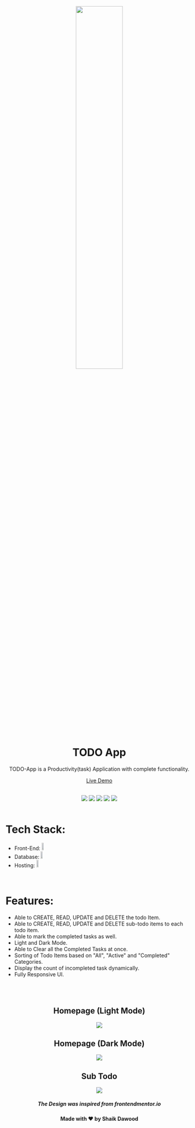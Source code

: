 <div align="center">
  <img src="https://cdni.iconscout.com/illustration/premium/thumb/project-management-2750481-2294194.png" width="50%" />


  <h1> TODO App</h1>
TODO-App is a Productivity(task) Application with complete functionality.
  <br>

  <a href="https://todo-skd.netlify.app/"> Live Demo </a>
</div>
<br>
<div align="center">
<img src="https://img.shields.io/badge/Maintained%3F-yes-green.svg" /> <img src="https://badges.frapsoft.com/os/v2/open-source.svg?v=103" /> <img src="https://img.shields.io/badge/maintainer-dawoodxp97-blue" /> <img src="https://cdn.rawgit.com/sindresorhus/awesome/d7305f38d29fed78fa85652e3a63e154dd8e8829/media/badge.svg" /> <img src="https://img.shields.io/badge/Made%20With-Love-orange.svg" />
</div>
<br>

# Tech Stack:
- Front-End: <img src="https://img.shields.io/badge/Vanilla-FFFF00?style=for-the-badge&logo=javascript&logoColor=black" width="10%" height="20" />
- Database: <img src="https://img.shields.io/badge/Firestore-FFFF00?style=for-the-badge&logo=firebase&logoColor=black" width="10%" height="20" />
- Hosting:  <img src="https://img.shields.io/badge/netlify-FFFF00?style=for-the-badge&logo=netlify&logoColor=black" width="10%" height="20" />


<br>

# Features:
- Able to CREATE, READ, UPDATE and DELETE the todo Item.
- Able to CREATE, READ, UPDATE and DELETE sub-todo items to each todo item.
- Able to mark the completed tasks as well.
- Light and Dark Mode.
- Able to Clear all the Completed Tasks at once.
- Sorting of Todo Items based on "All", "Active" and "Completed" Categories.
- Display the count of incompleted task dynamically.
- Fully Responsive UI.

<br>


<br>
<div align="center">
  <h2> Homepage (Light Mode) </h2>

  <img src="https://user-images.githubusercontent.com/77268355/135748754-0ae1f1f5-e2b3-4013-bf61-39e0f0283c6e.png" />
<br>
  <h2> Homepage (Dark Mode) </h2>
  <img src="https://user-images.githubusercontent.com/77268355/135748770-e8db1619-0f6b-4a10-bfdb-98fce8793c2d.png" />
<br>
<h2> Sub Todo </h2>

  <img src="https://user-images.githubusercontent.com/77268355/135748788-2e6f0c01-cd6e-46b9-ab70-3d826e05fb1b.png"  />
  <br>

  <h5>The Design was inspired from frontendmentor.io</h5>
  <h4>Made with ❤️ by Shaik Dawood</h4>

</div>

